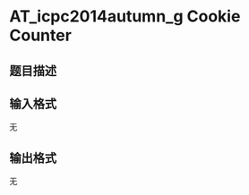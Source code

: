 # AT_icpc2014autumn_g Cookie Counter

## 题目描述

[problemUrl]: https://atcoder.jp/contests/jag2014autumn/tasks/icpc2014autumn_g

## 输入格式

无

## 输出格式

无